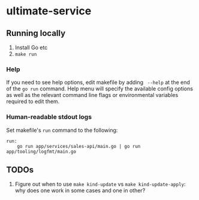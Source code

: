 # ultimate-service

## Running locally
1. Install Go etc
2. `make run`

### Help
If you need to see help options, edit makefile by adding ` --help` at the end of the `go run` command. Help menu will specify the available config options as well as the relevant command line flags or environmental variables required to edit them.

### Human-readable  stdout logs
Set makefile's `run` command to the following:
```
run:
	go run app/services/sales-api/main.go | go run app/tooling/logfmt/main.go
```

## TODOs
1. Figure out when to use `make kind-update` vs `make kind-update-apply`: why does one work in some cases and one in other?